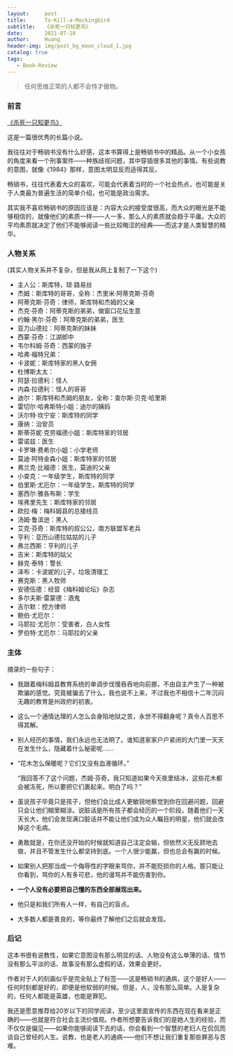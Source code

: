 ```yaml
---
layout:     post
title:      To-Kill-a-Mockingbird
subtitle:   《杀死一只知更鸟》
date:       2021-07-18
author:     Huang
header-img: img/post_bg_moon_cloud_1.jpg
catalog: true
tags:
   - Book-Review
---
```


> 任何思维正常的人都不会恃才傲物。

### 前言

[《杀死一只知更鸟》](https://book.douban.com/subject/26879778/)

这是一篇很优秀的长篇小说。

我往往对于畅销书没有什么好感，这本书算得上是畅销书中的精品。从一个小女孩的角度来看一个刑事案件——种族歧视问题，其中穿插很多其他的事情。有些说教的意图，就像《1984》那样，意图太明显反而适得其反。

畅销书，往往代表着大众的喜欢，可能会代表着当时的一个社会热点，也可能是关于人类最为普遍生活的简单介绍，也可能是政治需求。

其实我不喜欢畅销书的原因应该是：内容大众的接受度很高，而大众的眼光是不能够相信的，就像他们的素质一样——人一多，那么人的素质就会趋于平庸。大众的平均素质就决定了他们不能够阅读一些比较晦涩的经典——而这才是人类智慧的精华。

### 人物关系
(其实人物关系并不复杂，但是我从网上复制了一下这个)
* 主人公：斯库特，琼·路易丝
* 杰姆：斯库特的哥哥，全称：杰里米·阿蒂克斯·芬奇
* 阿蒂克斯·芬奇：律师，斯库特和杰姆的父亲
* 杰克·芬奇：阿蒂克斯的弟弟，做窗口花坛生意
* 约翰·黑尔·芬奇：阿蒂克斯的弟弟，医生
* 亚力山德拉：阿蒂克斯的妹妹
* 西蒙·芬奇：江湖郎中
* 韦尔科姆·芬奇：西蒙的独子
* 哈弗·福特兄弟：
* 卡波妮：斯库特家的黑人女佣
* 杜博斯太太：
* 阿瑟·拉德利：怪人
* 内森·拉德利：怪人的哥哥
* 迪尔：斯库特和杰姆的朋友，全称：查尔斯·贝克·哈里斯
* 雷切尔·哈弗斯特小姐：迪尔的姨妈
* 沃尔特·坎宁安：斯库特的同学
* 康纳：治安员
* 斯蒂芬妮·克劳福德小姐：斯库特家的邻居
* 雷诺兹：医生
* 卡罗琳·费希尔小姐：小学老师
* 莫迪·阿特金森小姐：斯库特家的邻居
* 弗兰克·比福德：医生，莫迪的父亲
* 小查克：一年级学生，斯库特的同学
* 伯里斯·尤厄尔：一年级学生，斯库特的同学
* 塞西尔·雅各布斯：学生
* 埃弗里先生：斯库特家的邻居
* 欧拉·梅：梅科姆县的总接线员
* 汤姆·鲁滨逊：黑人
* 艾克·芬奇：斯库特的叔公公，南方联盟军老兵
* 亨利：亚历山德拉姑姑的儿子
* 弗兰西斯：亨利的儿子
* 吉米：斯库特的姑父
* 赫克·泰特：警长
* 泽布：卡波妮的儿子，垃圾清理工
* 赛克斯：黑人牧师
* 安德伍德：经营《梅科姆论坛》杂志
* 多尔夫斯·雷蒙德：酒鬼
* 吉尔默：控方律师
* 鲍伯·尤厄尔：
* 马耶拉·尤厄尔：受害者，白人女性
* 罗伯特·尤厄尔：马耶拉的父亲

### 主体
摘录的一些句子：

* 我跟着梅科姆县教育系统的单调步伐慢吞吞地向前挪，不由自主产生了一种被欺骗的感觉。究竟被骗去了什么，我也说不上来，不过我也不相信十二年沉闷无趣的教育是州政府的初衷。

* 这么一个通情达理的人怎么会身陷地狱之苦，永世不得翻身呢？真令人百思不得其解。

* 别人经历的事情，我们永远也无法明了。谁知道家家户户紧闭的大门里一天天在发生什么，隐藏着什么秘密呢……

* “花木怎么保暖呢？它们又没有血液循环。”

  “我回答不了这个问题，杰姆·芬奇。我只知道如果今天夜里结冰，这些花木都会被冻死，所以要把它们裹起来。明白了吗？”

* 虽说孩子毕竟只是孩子，但他们会比成人更敏锐地察觉到你在回避问题，回避只会让他们糊里糊涂。说脏话是所有孩子都会经历的一个阶段，随着他们一天天长大，他们会发现满口脏话并不能让他们成为众人瞩目的明星，他们就会改掉这个毛病。

* 勇敢就是，在你还没开始的时候就知道自己注定会输，但依然义无反顾地去做，并且不管发生什么都坚持到底。一个人很少能赢，但也总会有赢的时候。

* 如果别人把那当成一个侮辱性的字眼来骂你，并不能贬损你的人格。那只能让你看到，骂你的人有多可悲，他的谩骂并不能伤害到你。

* **一个人没有必要把自己懂的东西全部展现出来。**

* 他只是和我们所有人一样，有自己的盲点。

* 大多数人都是善良的，等你最终了解他们之后就会发现。

### 后记

这本书很有说教性，如果它意图没有那么明显的话、人物没有这么单薄的话、情节没有那么平淡的话、故事没有那么虚假的话，效果会更好。

作者对于人的刻画似乎是完全贴上了标签——这是畅销书的通病，这个是好人——任何时刻都是好的，即便是他软弱的时候。但是，人，没有那么简单。人是复杂的，任何人都能是英雄，也能是罪犯。

我还是愿意推荐给20岁以下的同学阅读，至少这里面宣传的东西在现在看来是正确的——也就是符合社会主流价值观。作者所想要告诉我们的是她人生的经验，而不仅仅是偏见——如果你能够阅读下去的话，你会看到一个智慧的老妇人在侃侃而谈自己曾经的人生。说教，也是老人的通病——他们不想让我们重复那些罪恶与苦难。

